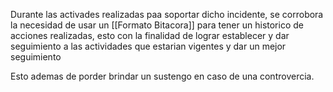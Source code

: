 Durante las activades realizadas paa soportar dicho incidente, se corrobora la necesidad de usar un [[Formato Bitacora]] para tener un historico de acciones realizadas, esto con la finalidad de lograr establecer y dar seguimiento a las actividades que estarian vigentes y dar un mejor seguimiento

Esto ademas de porder brindar un sustengo en caso de una controvercia.